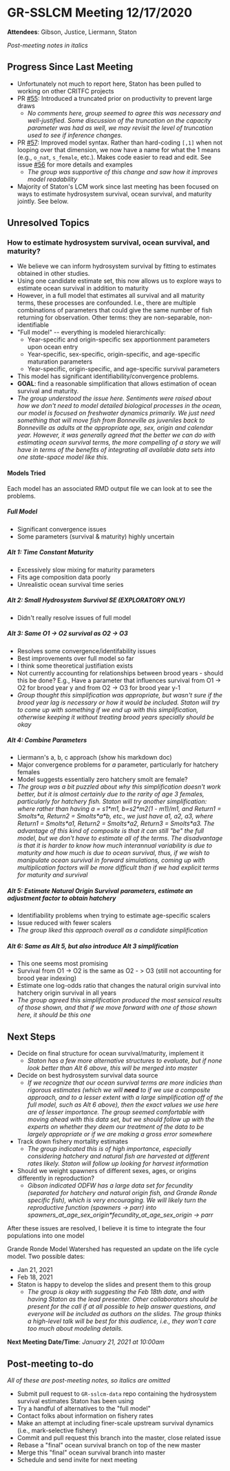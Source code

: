 # GR-SSLCM Meeting 12/17/2020

**Attendees**: Gibson, Justice, Liermann, Staton

_Post-meeting notes in italics_

## Progress Since Last Meeting

* Unfortunately not much to report here, Staton has been pulled to working on other CRITFC projects
* PR [#55](https://github.com/bstaton1/GR-sslcm/pull/55): Introduced a truncated prior on productivity to prevent large draws
  * _No comments here, group seemed to agree this was necessary and well-justified. Some discussion of the truncation on the capacity parameter was had as well, we may revisit the level of truncation used to see if inference changes._
* PR [#57](https://github.com/bstaton1/GR-sslcm/pull/57): Improved model syntax. Rather than hard-coding `[,1]` when not looping over that dimension, we now have a name for what the 1 means (e.g., `o_nat`, `s_female`, etc.). Makes code easier to read and edit. See issue [#56](https://github.com/bstaton1/GR-sslcm/issues/56) for more details and examples
  * _The group was supportive of this change and saw how it improves model readability_
* Majority of Staton's LCM work since last meeting has been focused on ways to estimate hydrosystem survival, ocean survival, and maturity jointly. See below.

## Unresolved Topics

### How to estimate hydrosystem survival, ocean survival, and maturity?

* We believe we can inform hydrosystem survival by fitting to estimates obtained in other studies.
* Using one candidate estimate set, this now allows us to explore ways to estimate ocean survival in addition to maturity
* However, in a full model that estimates all survival and all maturity terms, these processes are confounded. I.e., there are multiple combinations of parameters that could give the same number of fish returning for observation. Other terms: they are non-separable, non-identifiable
* "Full model" -- everything is modeled hierarchically:
  * Year-specific and origin-specific sex apportionment parameters upon ocean entry
  * Year-specific, sex-specific, origin-specific, and age-specific maturation parameters
  * Year-specific, origin-specific, and age-specific survival parameters
* This model has significant identifiability/convergence problems. 
* **GOAL**: find a reasonable simplification that allows estimation of ocean survival and maturity. 
* _The group understood the issue here. Sentiments were raised about how we don't need to model detailed biological processes in the ocean, our model is focused on freshwater dynamics primarily. We just need something that will move fish from Bonneville as juveniles back to Bonneville as adults at the appropriate age, sex, origin and calendar year. However, it was generally agreed that the better we can do with estimating ocean survival terms, the more compelling of a story we will have in terms of the benefits of integrating all available data sets into one state-space model like this._

#### Models Tried

Each model has an associated RMD output file we can look at to see the problems. 

##### Full Model

* Significant convergence issues
* Some parameters (survival & maturity) highly uncertain

##### Alt 1: Time Constant Maturity

* Excessively slow mixing for maturity parameters
* Fits age composition data poorly
* Unrealistic ocean survival time series

##### Alt 2: Small Hydrosystem Survival SE (EXPLORATORY ONLY)

* Didn't really resolve issues of full model

##### Alt 3: Same O1 -> O2 survival as O2 -> O3

* Resolves some convergence/identifability issues
* Best improvements over full model so far
* I think some theoretical justifiation exists
* Not currently accounting for relationships between brood years - should this be done? E.g., Have a parameter that influences survival from O1 -> O2 for brood year y and from O2 -> O3 for brood year y-1
* _Group thought this simplification was appropriate, but wasn't sure if the brood year lag is necessary or how it would be included. Staton will try to come up with something if we end up with this simplification, otherwise keeping it without treating brood years specially should be okay_

##### Alt 4: Combine Parameters

* Liermann's a, b, c approach (show his markdown doc)
* Major convergence problems for _a_ parameter, particularly for hatchery females
* Model suggests essentially zero hatchery smolt are female?
* _The group was a bit puzzled about why this simplification doesn't work better, but it is almost certainly due to the rarity of age 3 females, particularly for hatchery fish. Staton will try another simplification: where rather than having a = s1\*m1, b=s2\*m2(1 - m1)/m1, and Return1 = Smolts\*a, Return2 = Smolts\*a\*b, etc., we just have a1, a2, a3, where Return1 = Smolts\*a1, Return2 = Smolts\*a2, Return3 = Smolts\*a3. The advantage of this kind of composite is that it can still "be" the full model, but we don't have to estimate all of the terms. The disadvantage is that it is harder to know how much interannual variability is due to maturity and how much is due to ocean survival, thus, if we wish to manipulate ocean survival in forward simulations, coming up with multiplication factors will be more difficult than if we had explicit terms for maturity and survival_

##### Alt 5: Estimate Natural Origin Survival parameters, estimate an adjustment factor to obtain hatchery

* Identifiability problems when trying to estimate age-specific scalers
* Issue reduced with fewer scalers
* _The group liked this approach overall as a candidate simplification_

##### Alt 6: Same as Alt 5, but also introduce Alt 3 simplification

* This one seems most promising
* Survival from O1 -> O2 is the same as O2 - > O3 (still not accounting for brood year indexing)
* Estimate one log-odds ratio that changes the natural origin survival into hatchery origin survival in all years
* _The group agreed this simplification produced the most sensical results of those shown, and that if we move forward with one of those shown here, it should be this one_

## Next Steps

* Decide on final structure for ocean survival/maturity, implement it
  * _Staton has a few more alternative structures to evaluate, but if none look better than Alt 6 above, this will be merged into master_
* Decide on best hydrosystem survival data source
  * _If we recognize that our ocean survival terms are more indicies than rigorous estimates (which we will **need** to if we use a composite approach, and to a lesser extent with a large simplification off of the full model, such as Alt 6 above), then the exact values we use here are of lesser importance. The group seemed comfortable with moving ahead with this data set, but we should follow up with the experts on whether they deem our treatment of the data to be largely appropriate or if we are making a gross error somewhere_
* Track down fishery mortality estimates
  * _The group indicated this is of high importance, especially considering hatchery and natural fish are harvested at different rates likely. Staton will follow up looking for harvest information_
* Should we weight spawners of different sexes, ages, or origins differently in reproduction?
  * _Gibson indicated ODFW has a large data set for fecundity (separated for hatchery and natural origin fish, and Grande Ronde specific fish), which is very encouraging. We will likely turn the reproductive function (spawners -> parr) into spawners_at_age_sex_origin\*fecundity_at_age_sex_origin -> parr_

After these issues are resolved, I believe it is time to integrate the four populations into one model

Grande Ronde Model Watershed has requested an update on the life cycle model. Two possible dates:

* Jan 21, 2021
* Feb 18, 2021
* Staton is happy to develop the slides and present them to this group
  * _The group is okay with suggesting the Feb 18th date, and with having Staton as the lead presenter. Other collaborators should be present for the call if at all possible to help answer questions, and everyone will be included as authors on the slides. The group thinks a high-level talk will be best for this audience, i.e., they won't care too much about modeling details._

**Next Meeting Date/Time**: _January 21, 2021 at 10:00am_

## Post-meeting to-do

_All of these are post-meeting notes, so italics are omitted_

* Submit pull request to `GR-sslcm-data` repo containing the hydrosystem survival estimates Staton has been using
* Try a handful of alternatives to the "full model"
* Contact folks about information on fishery rates
* Make an attempt at including finer-scale upstream survival dynamics (i.e., mark-selective fishery)
* Commit and pull request this branch into the master, close related issue
* Rebase a "final" ocean survival branch on top of the new master
* Merge this "final" ocean survival branch into master
* Schedule and send invite for next meeting